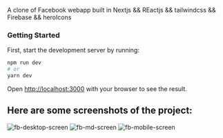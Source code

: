 A clone of Facebook webapp built in Nextjs && REactjs && tailwindcss && Firebase && heroIcons

### Getting Started

First, start the development server by running:  

```bash
npm run dev
# or
yarn dev
```

Open [http://localhost:3000](http://localhost:3000) with your browser to see the result.

## Here are some screenshots of the project:

![fb-desktop-screen](https://user-images.githubusercontent.com/68134403/139707443-758014ec-d431-490b-970f-97903f22fa67.png)
![fb-md-screen](https://user-images.githubusercontent.com/68134403/139707492-c456c309-6a62-4edd-b2ab-f6bb97c0a14f.png)
![fb-mobile-screen](https://user-images.githubusercontent.com/68134403/139707507-3f69cfa6-9137-4a2e-b4bd-d0a921f31df0.png)


